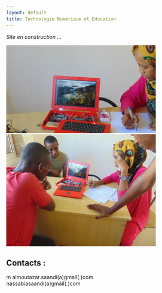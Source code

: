```yaml
---
layout: default
title: Technologie Numérique et Education
---
```


_Site en construction ..._


<div class="row">
  <div class="column">
    <img src="local/images/0.jpg" alt="Snow" width="400">
  </div>
  <div class="column">
    <img src="local/images/5.jpg" alt="Forest" width="400">
  </div>
</div>

## Contacts :
m
almoutazar.saandi(a)gmail(.)com <br>
nassabiasaandi(a)gmail(.)com
